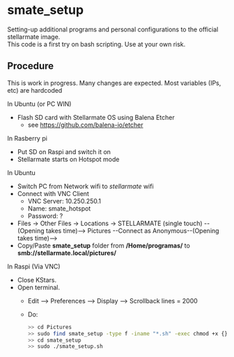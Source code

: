 # smate_setup

Setting-up additional programs and personal configurations to the official stellarmate image.  
This code is a first try on bash scripting. Use at your own risk.

## Procedure

This is work in progress. Many changes are expected.
Most variables (IPs, etc) are hardcoded

In Ubuntu (or PC WIN)

- Flash SD card with Stellarmate OS using Balena Etcher
  - see <https://github.com/balena-io/etcher>

In Rasberry pi

- Put SD on Raspi and switch it on
- Stellarmate starts on Hotspot mode

In Ubuntu

- Switch PC from Network wifi to *stellarmate* wifi
- Connect with VNC Client
  - VNC Server: 10.250.250.1
  - Name: smate_hotspot
  - Password: ?
- Files -> Other Files -> Locations -> STELLARMATE (single touch) --(Opening takes time)--> Pictures --Connect as Anonymous--(Opening takes time)-->
- Copy/Paste **smate_setup** folder from **/Home/programas/** to **smb://stellarmate.local/pictures/**

In Raspi (Via VNC)

- Close KStars.
- Open terminal.
  - Edit --> Preferences --> Display --> Scrollback lines = 2000
  - Do:

    ``` bash
    >> cd Pictures
    >> sudo find smate_setup -type f -iname "*.sh" -exec chmod +x {} \;  # is sudo necessary ?
    >> cd smate_setup
    >> sudo ./smate_setup.sh
    ```

